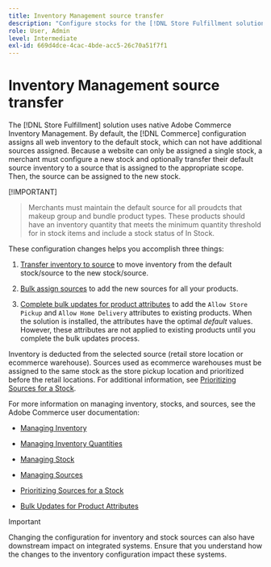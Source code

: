 ```yaml
---
title: Inventory Management source transfer
description: "Configure stocks for the [!DNL Store Fulfillment solution] with Adobe Commerce Inventory Management. Set up a new stock and transfer inventory out of default stock so that you can assign it to sources configured to enable Store Pickup capabilities required by the Store Fulfillment solution."
role: User, Admin
level: Intermediate
exl-id: 669d4dce-4cac-4bde-acc5-26c70a51f7f1
---
```


# Inventory Management source transfer

The [!DNL Store Fulfillment] solution uses native Adobe Commerce Inventory Management. By default, the [!DNL Commerce] configuration assigns all web inventory to the default stock, which can not have additional sources assigned. Because a website can only be assigned a single stock, a merchant must configure a new stock and optionally transfer their default source inventory to a source that is assigned to the appropriate scope. Then, the source can be assigned to the new stock.

[!IMPORTANT]
>
>Merchants must maintain the default source for all proudcts that makeup group and bundle product types. These products should have an inventory quantity that meets the minimum quantity threshold for in stock items and include a stock status of In Stock.

These configuration changes helps you accomplish three things:

1. [Transfer inventory to source](https://docs.magento.com/user-guide/catalog/inventory-bulk-transfer-inventory.html) to move inventory from the default stock/source to the new stock/source.

1.  [Bulk assign sources](https://docs.magento.com/user-guide/catalog/inventory-bulk-assign-sources.html) to add the new sources for all your products.

1.  [Complete bulk updates for product attributes](https://docs.magento.com/user-guide/stores/bulk-product-attribute-update.html) to add the `Allow Store Pickup` and `Allow Home Delivery` attributes to existing products. When the solution is installed, the attributes have the optimal *default* values. However, these attributes are not applied to existing products until you complete the bulk updates process.

Inventory is deducted from the selected source (retail store location or ecommerce warehouse). Sources used as ecommerce warehouses must be assigned to the same stock as the store pickup location and prioritized before the retail locations. For additional information, see [Prioritizing Sources for a Stock](https://docs.magento.com/user-guide/catalog/inventory-stock-priority.html).

For more information on managing inventory, stocks, and sources, see the Adobe Commerce user documentation:

- [Managing Inventory](https://docs.magento.com/user-guide/catalog/inventory-management.html)

- [Managing Inventory Quantities](https://docs.magento.com/user-guide/catalog/inventory-manage-inventory-quantities.html)

- [Managing Stock](https://docs.magento.com/user-guide/catalog/inventory-stock.html)

- [Managing Sources](https://docs.magento.com/user-guide/catalog/inventory-sources.html)

- [Prioritizing Sources for a Stock](https://docs.magento.com/user-guide/catalog/inventory-stock-priority.html)

- [Bulk Updates for Product Attributes](https://docs.magento.com/user-guide/stores/bulk-product-attribute-update.html)


>[!IMPORTANT]
>
>Changing the configuration for inventory and stock sources can also have downstream impact on integrated systems. Ensure that you understand how the changes to the inventory configuration impact these systems.
